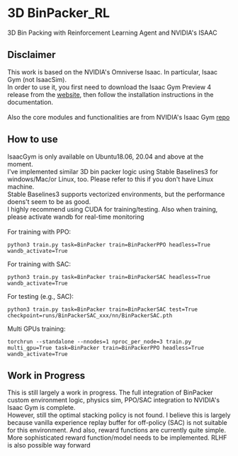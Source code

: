 # 3D BinPacker_RL
3D Bin Packing with Reinforcement Learning Agent and NVIDIA's ISAAC

## Disclaimer

This work is based on the NVIDIA's Omniverse Isaac. In particular, Isaac Gym (not IsaacSim).<br/>
In order to use it, you first need to download the Isaac Gym Preview 4 release from the [website](https://developer.nvidia.com/isaac-gym), then follow the installation instructions in the documentation.
<br/><br/>
Also the core modules and functionalities are from NVIDIA's Isaac Gym [repo](https://github.com/NVIDIA-Omniverse/IsaacGymEnvs/)


## How to use
IsaacGym is only available on Ubuntu18.06, 20.04 and above at the moment. <br/>
I've implemented similar 3D bin packer logic using Stable Baselines3 for windows/Mac/or Linux, too. Please refer to this if you don't have Linux machine.<br/>
Stable Baselines3 supports vectorized environments, but the performance doens't seem to be as good.
<br/>
I highly recommend using CUDA for training/testing. Also when training, please activate wandb for real-time monitoring <br/>
<br/>
For training with PPO:
```
python3 train.py task=BinPacker train=BinPackerPPO headless=True wandb_activate=True
```

For training with SAC:
```
python3 train.py task=BinPacker train=BinPackerSAC headless=True wandb_activate=True
```

For testing (e.g., SAC):
```
python3 train.py task=BinPacker train=BinPackerSAC test=True checkpoint=runs/BinPackerSAC_xxx/nn/BinPackerSAC.pth
```

Multi GPUs training:
```
torchrun --standalone --nnodes=1 nproc_per_node=3 train.py multi_gpu=True task=BinPacker train=BinPackerPPO headless=True wandb_activate=True
```


## Work in Progress
This is still largely a work in progress. The full integration of BinPacker custom environment logic, physics sim, PPO/SAC integration to NVIDIA's Isaac Gym is complete. <br/>
However, still the optimal stacking policy is not found. I believe this is largely because vanilla experience replay buffer for off-policy (SAC) is not suitable for this environment. And also, reward functions are currently quite simple. More sophisticated reward function/model needs to be implemented. RLHF is also possible way forward
